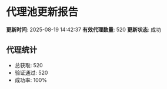 # 代理池更新报告

**更新时间**: 2025-08-19 14:42:37
**有效代理数量**: 520
**更新状态**:  成功

## 代理统计
- 总获取: 520
- 验证通过: 520
- 成功率: 100%
